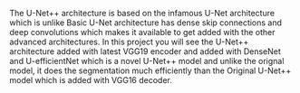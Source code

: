 The U-Net++ architecture is based on the infamous U-Net architecture which is unlike Basic U-Net architecture has dense skip connections and deep convolutions which makes it available to get added with the other advanced architectures.
In this project you will see the U-Net++ architecture added with latest VGG19 encoder and added with DenseNet and U-efficientNet which is a novel U-Net++ model and unlike the orignal model, it does the segmentation much efficiently than the Original U-Net++ model which is added with VGG16 decoder.
